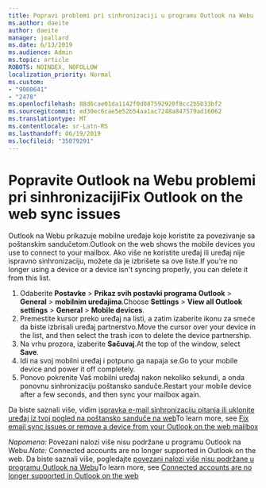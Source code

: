 ```yaml
---
title: Popravi problemi pri sinhronizaciji u programu Outlook na Webu
ms.author: daeite
author: daeite
manager: joallard
ms.date: 6/13/2019
ms.audience: Admin
ms.topic: article
ROBOTS: NOINDEX, NOFOLLOW
localization_priority: Normal
ms.custom:
- "9000641"
- "2478"
ms.openlocfilehash: 88d6cae01da1142f0d087592920f8cc2b5b33bf2
ms.sourcegitcommit: ed30ec6cae5e52b54aa1ac7248a847579ad16062
ms.translationtype: MT
ms.contentlocale: sr-Latn-RS
ms.lasthandoff: 06/19/2019
ms.locfileid: "35079291"
---
```

# <a name="fix-outlook-on-the-web-sync-issues"></a><span data-ttu-id="db850-102">Popravite Outlook na Webu problemi pri sinhronizaciji</span><span class="sxs-lookup"><span data-stu-id="db850-102">Fix Outlook on the web sync issues</span></span>

<span data-ttu-id="db850-103">Outlook na Webu prikazuje mobilne uređaje koje koristite za povezivanje sa poštanskim sandučetom.</span><span class="sxs-lookup"><span data-stu-id="db850-103">Outlook on the web shows the mobile devices you use to connect to your mailbox.</span></span> <span data-ttu-id="db850-104">Ako više ne koristite uređaj ili uređaj nije ispravno sinhronizaciju, možete da je izbrišete sa ove liste.</span><span class="sxs-lookup"><span data-stu-id="db850-104">If you're no longer using a device or a device isn't syncing properly, you can delete it from this list.</span></span>

1. <span data-ttu-id="db850-105">Odaberite **Postavke** > **Prikaz svih postavki programa Outlook** > **General** > **mobilnim uređajima**.</span><span class="sxs-lookup"><span data-stu-id="db850-105">Choose **Settings** > **View all Outlook settings** > **General** > **Mobile devices**.</span></span>
1. <span data-ttu-id="db850-106">Premestite kursor preko uređaj na listi, a zatim izaberite ikonu za smeće da biste izbrisali uređaj partnerstvo.</span><span class="sxs-lookup"><span data-stu-id="db850-106">Move the cursor over your device in the list, and then select the trash icon to delete the device partnership.</span></span>
1. <span data-ttu-id="db850-107">Na vrhu prozora, izaberite **Sačuvaj**.</span><span class="sxs-lookup"><span data-stu-id="db850-107">At the top of the window, select **Save**.</span></span>
1. <span data-ttu-id="db850-108">Idi na svoj mobilni uređaj i potpuno ga napaja se.</span><span class="sxs-lookup"><span data-stu-id="db850-108">Go to your mobile device and power it off completely.</span></span>
1. <span data-ttu-id="db850-109">Ponovo pokrenite Vaš mobilni uređaj nakon nekoliko sekundi, a onda ponovnu sinhronizaciju poštansko sanduče.</span><span class="sxs-lookup"><span data-stu-id="db850-109">Restart your mobile device after a few seconds, and then sync your mailbox again.</span></span>

<span data-ttu-id="db850-110">Da biste saznali više, vidim [ispravka e-mail sinhronizaciju pitanja ili uklonite uređaj iz tvoj pogled na poštansko sanduče na web](https://support.office.com/article/775ed31c-05bd-4ee4-b1b3-33fad7b5b992)</span><span class="sxs-lookup"><span data-stu-id="db850-110">To learn more, see [Fix email sync issues or remove a device from your Outlook on the web mailbox](https://support.office.com/article/775ed31c-05bd-4ee4-b1b3-33fad7b5b992)</span></span>

<span data-ttu-id="db850-111">*Napomena:* Povezani nalozi više nisu podržane u programu Outlook na Webu.</span><span class="sxs-lookup"><span data-stu-id="db850-111">*Note:* Connected accounts are no longer supported in Outlook on the web.</span></span> <span data-ttu-id="db850-112">Da biste saznali više, pogledajte [povezani nalozi više nisu podržane u programu Outlook na Webu](https://support.office.com/article/5cc526bf-e928-4a99-8b9f-5e089df7d887)</span><span class="sxs-lookup"><span data-stu-id="db850-112">To learn more, see [Connected accounts are no longer supported in Outlook on the web](https://support.office.com/article/5cc526bf-e928-4a99-8b9f-5e089df7d887)</span></span>